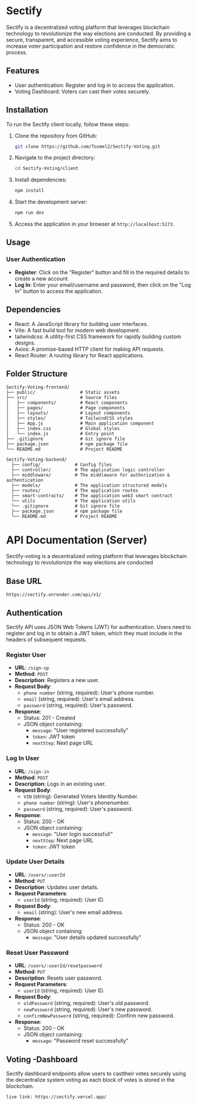 # Sectify

 Sectify is a decentralized voting platform that leverages blockchain technology to revolutionize the way elections are conducted. By providing a secure, transparent, and accessible voting experience, Sectify aims to increase voter participation and restore confidence in the democratic process.


## Features

- User authentication: Register and log in to access the application.
- Voting Dashboard: Voters can cast their votes securely.


## Installation

To run the Sectify client locally, follow these steps:

1. Clone the repository from GitHub:

   ```bash
   git clone https://github.com/Tosmel2/Sectify-Voting.git
   ```

2. Navigate to the project directory:

   ```bash
   cd Sectify-Voting/client
   ```

3. Install dependencies:

   ```bash
   npm install
   ```

4. Start the development server:

   ```bash
   npm run dev
   ```

5. Access the application in your browser at `http://localhost:5173`.

## Usage

### User Authentication

- **Register**: Click on the "Register" button and fill in the required details to create a new account.
- **Log In**: Enter your email/username and password, then click on the "Log In" button to access the application.


## Dependencies

- React: A JavaScript library for building user interfaces.
- Vite: A fast build tool for modern web development.
- tailwindcss: A utility-first CSS framework for rapidly building custom designs.
- Axios: A promise-based HTTP client for making API requests.
- React Router: A routing library for React applications.


## Folder Structure

```
Sectify-Voting-frontend/
├── public/                 # Static assets
├── src/                    # Source files
│   ├── components/         # React components
│   ├── pages/              # Page components
│   ├── layouts/            # Layout components
│   ├── styles/             # TailwindCSS styles
│   ├── App.js              # Main application component
│   ├── index.css           # Global styles
│   └── index.js            # Entry point
├── .gitignore              # Git ignore file
├── package.json            # npm package file
└── README.md               # Project README
```

```
Sectify-Voting-backend/
  ├── config/             # Config files
  ├── controller/         # The application logic controller
  ├── middleware/         # The middleware for authorization & authentication
  ├── models/             # The application structured models
  ├── routes/             # The application routes
  ├── smart-contracts/    # The application web3 smart contract
  └── utils               # The application utils
  └── .gitignore          # Git ignore file
  ├── package.json        # npm package file
  └── README.md           # Project README
```


# API Documentation (Server)

Sectify-voting is a decentralized voting platform that leverages blockchain technology to revolutionize the way elections are conducted

## Base URL

```
https://sectify.onrender.com/api/v1/
```

## Authentication

Sectify API uses JSON Web Tokens (JWT) for authentication. Users need to register and log in to obtain a JWT token, which they must include in the headers of subsequent requests.

### Register User

- **URL**: `/sign-up`
- **Method**: `POST`
- **Description**: Registers a new user.
- **Request Body**:
  - `phone number` (string, required): User's phone number.
  - `email` (string, required): User's email address.
  - `password` (string, required): User's password.
- **Response**: 
  - Status: 201 - Created
  - JSON object containing:
    - `message`: "User registered successfully"
    - `token`: JWT token
    - `nextStep`: Next page URL

### Log In User

- **URL**: `/sign-in`
- **Method**: `POST`
- **Description**: Logs in an existing user.
- **Request Body**:
  - `VIN` (string): Generated Voters Identity Number.
  - `phone number` (string): User's phonenumber.
  - `password` (string, required): User's password.
- **Response**:
  - Status: 200 - OK
  - JSON object containing:
    - `message`: "User login successful!"
    - `nextStep`: Next page URL
    - `token`: JWT token

### Update User Details

- **URL**: `/users/:userId`
- **Method**: `PUT`
- **Description**: Updates user details.
- **Request Parameters**:
  - `userId` (string, required): User ID.
- **Request Body**:
  - `email` (string): User's new email address.
- **Response**:
  - Status: 200 - OK
  - JSON object containing:
    - `message`: "User details updated successfully"

### Reset User Password

- **URL**: `/users/:userId/resetpassword`
- **Method**: `PUT`
- **Description**: Resets user password.
- **Request Parameters**:
  - `userId` (string, required): User ID.
- **Request Body**:
  - `oldPassword` (string, required): User's old password.
  - `newPassword` (string, required): User's new password.
  - `confirmNewPassword` (string, required): Confirm new password.
- **Response**:
  - Status: 200 - OK
  - JSON object containing:
    - `message`: "Password reset successfully"

## Voting -Dashboard

Sectify dashboard endpoints allow users to casttheir votes securely using the decentralize system voting as each block of votes is stored in the blockchain.

```
live link: https://sectify.vercel.app/
```